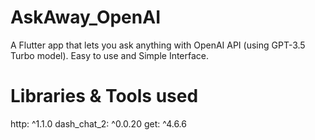 # AskAway_OpenAI
A Flutter app that lets you ask anything with OpenAI API (using GPT-3.5 Turbo model). Easy to use and Simple Interface.
# Libraries & Tools used
http: ^1.1.0
dash_chat_2: ^0.0.20
get: ^4.6.6
